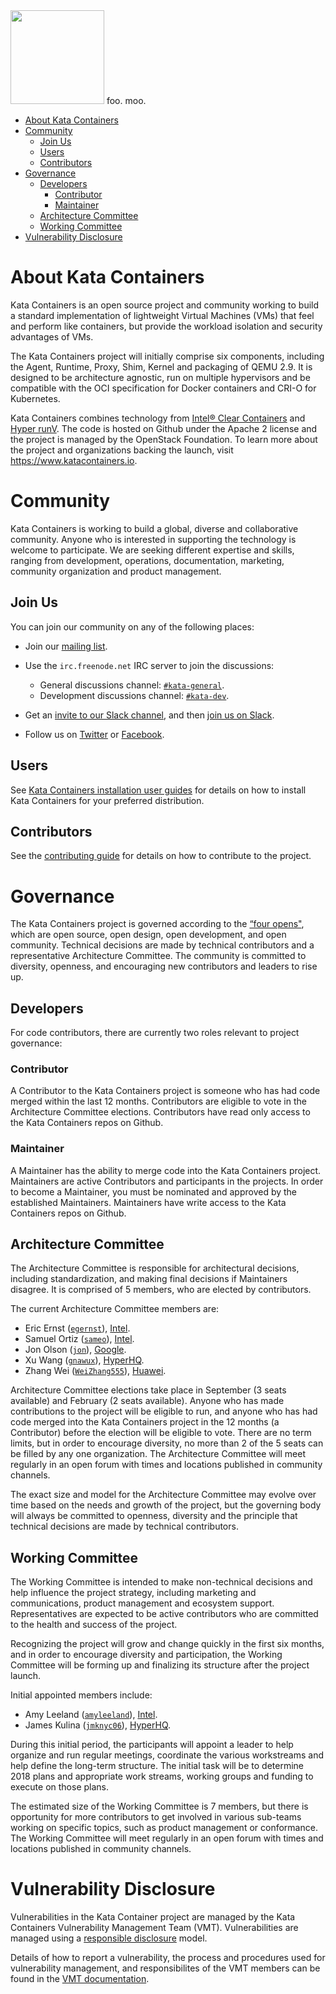 <img src="https://www.openstack.org/assets/kata/kata-vertical-on-white.png" width="150">
foo.
moo.

* [About Kata Containers](#about-kata-containers)
* [Community](#community)
    * [Join Us](#join-us)
    * [Users](#users)
    * [Contributors](#contributors)
* [Governance](#governance)
    * [Developers](#developers)
        * [Contributor](#contributor)
        * [Maintainer](#maintainer)
    * [Architecture Committee](#architecture-committee)
    * [Working Committee](#working-committee)
* [Vulnerability Disclosure](#vulnerability-disclosure)

# About Kata Containers

Kata Containers is an open source project and community working to build a standard implementation of lightweight Virtual Machines (VMs) that feel and perform like containers, but provide the workload isolation and security advantages of VMs.

The Kata Containers project will initially comprise six components, including the Agent, Runtime, Proxy, Shim, Kernel and packaging of QEMU 2.9. It is designed to be architecture agnostic, run on multiple hypervisors and be compatible with the OCI specification for Docker containers and CRI-O for Kubernetes.

Kata Containers combines technology from [Intel® Clear Containers](https://github.com/clearcontainers/runtime) and [Hyper runV](https://github.com/hyperhq/runv). The code is hosted on Github under the Apache 2 license and the project is managed by the OpenStack Foundation. To learn more about the project and organizations backing the launch, visit https://www.katacontainers.io.

# Community

Kata Containers is working to build a global, diverse and collaborative community. Anyone who is interested in supporting the technology is welcome to participate. We are seeking different expertise and skills, ranging from development, operations, documentation, marketing, community organization and product management.

## Join Us

You can join our community on any of the following places:

* Join our [mailing list](http://lists.katacontainers.io/).

* Use the `irc.freenode.net` IRC server to join the discussions:
  * General discussions channel: [`#kata-general`](http://webchat.freenode.net/?channels=kata-general).
  * Development discussions channel: [`#kata-dev`](http://webchat.freenode.net/?channels=kata-dev).

* Get an [invite to our Slack channel](http://bit.ly/KataSlack),
  and then [join us on Slack](https://katacontainers.slack.com/).

* Follow us on [Twitter](https://twitter.com/KataContainers) or
  [Facebook](https://www.facebook.com/KataContainers).

## Users

See [Kata Containers installation user guides](https://github.com/kata-containers/documentation/blob/master/install/README.md) for details on how to install Kata Containers for your preferred 
distribution.

## Contributors

See the [contributing guide](CONTRIBUTING.md) for details on how to contribute to the project.

# Governance

The Kata Containers project is governed according to the [“four opens"](https://governance.openstack.org/tc/reference/opens.html), which are open source, open design, open development, and open community. Technical decisions are made by technical contributors and a representative Architecture Committee. The community is committed to diversity, openness, and encouraging new contributors and leaders to rise up.

## Developers

For code contributors, there are currently two roles relevant to project governance:

### Contributor

A Contributor to the Kata Containers project is someone who has had code merged within the last 12 months. Contributors are eligible to vote in the Architecture Committee elections. Contributors have read only access to the Kata Containers repos on Github.

### Maintainer

A Maintainer has the ability to merge code into the Kata Containers project. Maintainers are active Contributors and participants in the projects. In order to become a Maintainer, you must be nominated and approved by the established Maintainers. Maintainers have write access to the Kata Containers repos on Github.

## Architecture Committee

The Architecture Committee is responsible for architectural decisions, including standardization, and making final decisions if Maintainers disagree. It is comprised of 5 members, who are elected by contributors.

The current Architecture Committee members are:

- Eric Ernst ([`egernst`](https://github.com/egernst)), [Intel](https://www.intel.com/).
- Samuel Ortiz ([`sameo`](https://github.com/sameo)), [Intel](https://www.intel.com).
- Jon Olson ([`jon`](https://github.com/jon)), [Google](https://www.google.com).
- Xu Wang ([`gnawux`](https://github.com/gnawux)), [HyperHQ](https://hyper.sh).
- Zhang Wei ([`WeiZhang555`](https://github.com/WeiZhang555)), [Huawei](http://www.huawei.com).

Architecture Committee elections take place in September (3 seats available) and February (2 seats available). Anyone who has made contributions to the project will be eligible to run, and anyone who has had code merged into the Kata Containers project in the 12 months (a Contributor) before the election will be eligible to vote. There are no term limits, but in order to encourage diversity, no more than 2 of the 5 seats can be filled by any one organization. The Architecture Committee will meet regularly in an open forum with times and locations published in community channels.

The exact size and model for the Architecture Committee may evolve over time based on the needs and growth of the project, but the governing body will always be committed to openness, diversity and the principle that technical decisions are made by technical contributors.

## Working Committee

The Working Committee is intended to make non-technical decisions and help influence the project strategy, including marketing and communications, product management and ecosystem support. Representatives are expected to be active contributors who are committed to the health and success of the project.

Recognizing the project will grow and change quickly in the first six months, and in order to encourage diversity and participation, the Working Committee will be forming up and finalizing its structure after the project launch.

Initial appointed members include:

- Amy Leeland ([`amyleeland`](https://github.com/amyleeland)), [Intel](https://www.intel.com).
- James Kulina ([`jmknyc06`](https://github.com/jmknyc06)), [HyperHQ](https://hyper.sh).

During this initial period, the participants will appoint a leader to help organize and run regular meetings, coordinate the various workstreams and help define the long-term structure. The initial task will be to determine 2018 plans and appropriate work streams, working groups and funding to execute on those plans.

The estimated size of the Working Committee is 7 members, but there is opportunity for more contributors to get involved in various sub-teams working on specific topics, such as product management or conformance. The Working Committee will meet regularly in an open forum with times and locations published in community channels.

# Vulnerability Disclosure

Vulnerabilities in the Kata Container project are managed by the Kata Containers
Vulnerability Management Team (VMT). Vulnerabilities are managed using a
[responsible disclosure](https://en.wikipedia.org/wiki/Responsible_disclosure) model.

Details of how to report a vulnerability, the process and procedures
used for vulnerability management, and responsibilites of the VMT members
can be found in the [VMT documentation](VMT/VMT.md).
